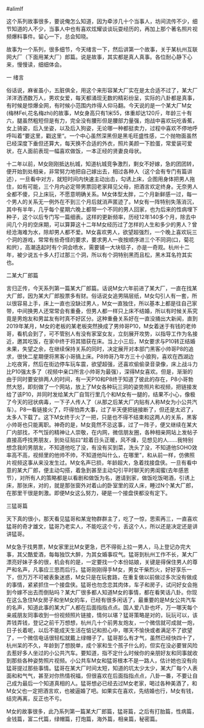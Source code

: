 #alimlf

这个系列故事很多，要说俺怎么知道，因为牵涉几十个当事人，坊间流传不少，细节知道的人不少，当事人中也有喜欢炫耀谈谈玩耍经历的，再加上那个著名照片视频爆料事件。留心一下，总会知晓。

故事为一个系列，很多细节，今天绪言一下，然后讲第一个故事，关于某杭州互联网大厂（下面用某大厂）郎篇。说是故事，其实都是真人真事。各位耐心静下心来，慢慢读，细细体会。

一 绪言

俗话说，麻雀虽小，五脏俱全，用这个来形容某大厂实在是太合适不过了，某大厂洋洋洒洒数万人，男欢女爱，每天都涌现无数的精彩纷呈，实际的八卦都是真事，有时候是惊爆全网，有时候小范围内炸得人仰马翻。今天说的是一个某大厂M女(梅林Fei,花名梅zhi)的故事，M女身高只有1米55，体重却达120斤，年龄三十有六，腿虽然粗短但是有力，完全没有腰形但是腰部力量强，炮战中喜欢玩吃香蕉，女上骑姿，后入坐姿，以及后入狗姿，无论哪一种都挺卖力，过程中喜欢不停地呼呼叫着“要这里，戳这里“。一个中心虽然深黑但是黑毛旺盛性感，二个抛物面虽然已经深度下垂但还算大，每天换不合适的外衣，照片美颜一下脸蛋，常爱装可爱状，在人面前表现一幅喜欢做饭，一本正经的贤妻良母状。

十二年以前，M女刚刚抵达杭城，知道杭城竞争激烈，剩女不好嫁，急的团团转，便开始到处相亲，非常努力地把自己嫁出去，相过各种人（这个会有专门有篇讲述），一旦看中对方，就短时间内快速主动出击，勾诱上床，企图用身体把男人拖住，如有可能，三个月内必定带男票回老家拜见父母，把酒言欢定终身。无奈男人全都不傻，只上床玩，不愿意明确关系。M女体型太胖，二个月新鲜感一过，每一个男人的关系无一例外在不到三个月后就消声匿迹了。M女有一阵特别失落消沉，其中有半年，几乎每个星期六晚上都带一个不同的男人回家，也为后来的性病埋下种子，这个以后专门写一篇细表。这样的更新频率，历经12年140多个月，除去中间几个月的空床期，可以算算这十二年M女经历过了怎样的人生和多少的男人？曾经沧海难为水，除却男人都不爱。M女喜欢男人，欲望超强烈，一个晚上喜欢玩三个洞的游戏，常常有些奇怪的要求，要求男人一夜按顺序进三个不同洞(口，菊花和屄），高潮迭起时有个洞会喷水，需要铺一大块毯子，亦是一奇观。杭州十二年，被少说五十多人打过那三个洞，所以有个洞特别黑而且松，黑木耳名符其实也。

二某大厂郎篇

言归正传，今天系列第一篇某大厂郎篇。话说M女六年前进了某大厂，一直在找某大厂郎，因为某大厂郎股票多有财。俗话说女追男隔层纸，M女勾引人有一套，所以很容易上手，床上一直也没缺过男人，M女一直独住，所以基本上都是往自己家带，中间换男人还常常会有重叠，但男人都一样只上床不结婚，所以有时候关系究竟是男炮友和男盆友有时真不好区分。这种重叠关系好在一直没捅出大新闻，直到2019年某月，M女的老板的某老板突然换成了男帅哥P10，M女着迷于有钱的老帅哥，看机会到了，可不管别人有没有家室女友，立刻展开攻势，以指导工作为名接近，邀其吃饭，在家中终于将其猎获在床。当上小三后，M女要求与P10转正结婚未果，失望之余，在继续保持关系的同时，决定展开对本部门黑客小帅哥P8的追求，很快二星期便将黑客小哥搞上床。P8帅哥乃年方三十小狼狗，喜欢在西湖边上吃夜宵，然后在街边停车玩车震，欲望超强，还喜欢偷偷录音录像，床上战斗力比P10强太多了（视频中亲口所言小帅哥为最强），深得M女喜欢。但是，渐渐的由于同时要安排两人的时间，有一天P10和P8终于知道了彼此的存在，P8小哥勃然大怒，即刻做了一个网站，放上了M女各种玩三洞的姿势照片和视频，把链接发给了该P10，并同时发给某大厂自驾行里几个和M女有一腿的，结果不小心，像极了今天的冠状病毒，一下子人传人了（从那之后某大厂内贴有人称M女为小公共汽车）。P8一看链接火了，吓得怕弄大事，过了半天便把链接断了，但还是太迟了，太多人下载了。这下M女终于火了一把，只是也不得不结束和这两人的关系，黑客小帅哥也只能离职。神奇的是，M女竟然不忌这事，过了一阵子，便又继续在某大厂内部找，不气馁的精神让人崇敬，在内网，微信朋友圈，各种相亲网站上发帖子直接高呼找男朋友，到处征贴曰“趁着日头正暖，风不燥，见想见的人……我特别想念我的男朋友，不知道他吃了没，有没有买到菜，洗头了没，不知道他SOHO效率高不高，视频里的他帅不帅，不知道他叫什么，在哪里”，和从前一样，仿佛照片视频这事从来没发生过。M女名声已损，年龄超大，急着找接盘侠。一旦有看中意的某大厂郎，便主动勾搭，着急到甚至主动勾引平时聊天的男闺蜜(去年感恩节），对所有人的策略都是以看剧和做饭为名，邀请到家，做饭吃饭喝酒，引诱上床，那张床，对的，就是那张窗外对着山的卧室里的双人床，睡过N个某大厂郎，在那里干很是刺激。即便M女这么努力，硬是一个接盘侠都没有定下。

三猛哥篇

天下真的很小，那天看见猛哥和某宠物群群主了，吃了一惊，思索再三，一直喜欢猛哥的奇才雄文，猛哥乃老实人，不能吃这个亏，丢这个人，所以还是决定还是讲讲猛哥。

M女急于找男票，M女家里比M女更急，巴不得街上拉一男人，马上登记办完大事，其父酷爱酒，每每独饮大醉，为其女婚事叹气。猛哥到杭州工作不长，某大厂漂亮好妹子多的很，机会有的是，一定要找一个本份姑娘，关键是得保住男人的尊严和名声，凡事应三思而后行。猛哥刚刚得手M女，男女干柴烈火，好好享乐一下，但万万不可被表象迷惑，M女只是在玩套路，在重复做以前做过多次没有做成的事情，紧紧抓住一个接盘侠。猛哥也勿念恋其肉体，车子和房子，试问好女会拖到今嫁不出去而倒贴吗？某大厂很多都人知道M女的事情，都在看笑话八卦。你现在这么急住M女房子和坐M女的车，已经有很多闲话了，最重要的是M女公共汽车的名声，知道此事的某大厂人都在后面指指点点。国人爱八卦也坏，万一哪天每个亲戚朋友同事收到一份视频照片链接，情何以堪？猛哥策略是对的，玩玩可以，该弄钱弄钱，登记之前千万想想，杭州几十个前男友炮友，一个微信就可成就一炮，日子长着呢，以后不能成天生活在惦记和担心中，哪天不愉快或者满足不了欲望了，一个微信电话很轻松就戴上绿帽子了。猛哥那么有才气，虽然已经快四十了，杭州呆的不久，年龄到了想脱单，成个家和生个孩子什么的，但实在没必要冒风险去惹好多人坐过的小公共汽车。要知道，指不定什么时候你的亲朋好友和同事就收到那些各种姿势照片视频。小公共车M女和猛哥根本不是一路人，估计她也没有向猛哥提过那些事情。猛哥在某大厂时间太短，知道的坑太少太少，某大厂每个人表面和和气气，甚至对你热情祝福，但很喜欢在后面指指点点，八卦一番，不要让自己成为最后一个知道真相的人。猛哥想必已经去过M女老家，喝过各种美酒了，和M女父也一定把酒言欢，也被逼婚了吧。如果实在喜欢，先结婚也行，M女有钱，结完再离，反正也不亏。

M女的故事很多，此乃系列第一篇某大厂郎篇，猛哥篇，之后有打胎篇，性病篇，金钱篇，富二代篇，绿帽篇，打炮篇，海外篇，相亲篇，秘密篇。

